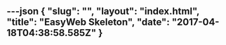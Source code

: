 ---json
{
    "slug": "",
    "layout": "index.html",
    "title": "EasyWeb Skeleton",
    "date": "2017-04-18T04:38:58.585Z"
}
---
